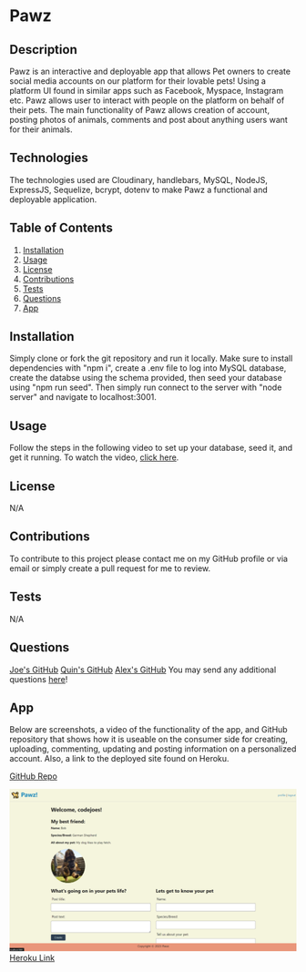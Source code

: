 # Pawz

## Description

Pawz is an interactive and deployable app that allows Pet owners to create social media accounts on our platform for their lovable pets! Using a platform UI found in similar apps such as Facebook, Myspace, Instagram etc. Pawz allows user to interact with people on the platform on behalf of their pets. The main functionality of Pawz allows creation of account, posting photos of animals, comments and post about anything users want for their animals.

## Technologies

The technologies used are Cloudinary, handlebars, MySQL, NodeJS, ExpressJS, Sequelize, bcrypt, dotenv to make Pawz a functional and deployable application.

## Table of Contents

1. [Installation](#installation)
2. [Usage](#usage)
3. [License](#license)
4. [Contributions](#contributions)
5. [Tests](#tests)
6. [Questions](#questions)
7. [App](#app)

## Installation

Simply clone or fork the git repository and run it locally. Make sure to install dependencies with "npm i", create a .env file to log into MySQL database, create the databse using the schema provided, then seed your database using "npm run seed". Then simply run connect to the server with "node server" and navigate to localhost:3001.

## Usage

Follow the steps in the following video to set up your database, seed it, and get it running. To watch the video, [click here](https://drive.google.com/file/d/1CfKGcx98Cp_jRw_gDPyRgnb_o0Z00Bk2/view?usp=sharing).

## License

N/A

## Contributions

To contribute to this project please contact me on my GitHub profile or via email or simply create a pull request for me to review.

## Tests

N/A

## Questions

[Joe's GitHub](https://github.com/codejoes)
[Quin's GitHub](https://github.com/qelson)
[Alex's GitHub](https://github.com/braddahis)
You may send any additional questions [here](josephscodes@gmail.com)!

## App

Below are screenshots, a video of the functionality of the app, and GitHub repository that shows how it is useable on the consumer side for creating, uploading, commenting, updating and posting information on a personalized account. Also, a link to the deployed site found on Heroku.

[GitHub Repo](https://github.com/codejoes/Pawz)

![Screenshot of Website](./images/App%20Screenshot.png)
[Heroku Link](https://tranquil-wave-97157.herokuapp.com/)
